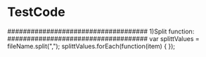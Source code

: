 # TestCode
####################################
1)Split function:
####################################
var splittValues = fileName.split(",");
splittValues.forEach(function(item) {
});

